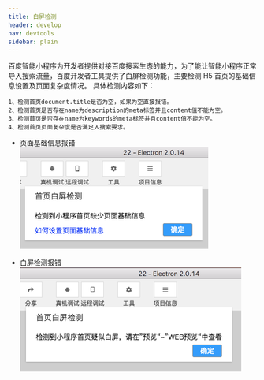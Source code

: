 ```yaml
---
title: 白屏检测
header: develop
nav: devtools
sidebar: plain 
---
```


百度智能小程序为开发者提供对接百度搜索生态的能力，为了能让智能小程序正常导入搜索流量，百度开发者工具提供了白屏检测功能，主要检测 H5 首页的基础信息设置及页面复杂度情况。
具体检测内容如下：

    1、检测首页document.title是否为空，如果为空直接报错。
    2、检测首页是否存在name为description的meta标签并且content值不能为空。
    3、检测首页是否存在name为keywords的meta标签并且content值不能为空。
    4、检测首页页面复杂度是否满足入搜索要求。

* 页面基础信息报错
![图片](../../../img/tool/plain-info.png)

* 白屏检测报错
![图片](../../../img/tool/plain.png)